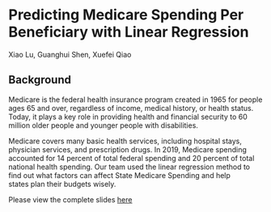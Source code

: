 # Predicting Medicare Spending Per Beneficiary with Linear Regression
Xiao Lu, Guanghui Shen, Xuefei Qiao

## Background
Medicare is the federal health insurance program created in 1965 for people ages 65 and over, regardless of income, medical history, or health status. Today, it plays a key role in providing health and financial security to 60 million older people and younger people with disabilities.

Medicare covers many basic health services, including hospital stays, physician services, and prescription drugs. In 2019, Medicare spending accounted for 14 percent of total federal spending and 20 percent of total national health spending. Our team used the linear regression method to find out what factors can affect State Medicare Spending and help states plan their budgets wisely.

Please view the complete slides [here]()
